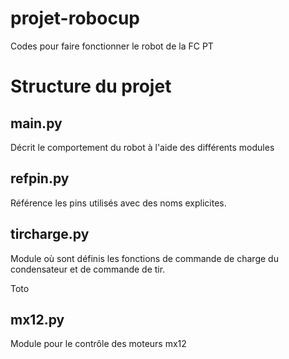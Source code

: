 # projet-robocup
Codes pour faire fonctionner le robot de la FC PT
<h1>Structure du projet</h1>
<h2>main.py</h2>
Décrit le comportement du robot à l'aide des différents modules
<h2>refpin.py</h2>
Référence les pins utilisés avec des noms explicites.
<h2>tircharge.py</h2>
Module où sont définis les fonctions de commande de charge du condensateur
et de commande de tir.


Toto

<h2>mx12.py</h2>
Module pour le contrôle des moteurs mx12
